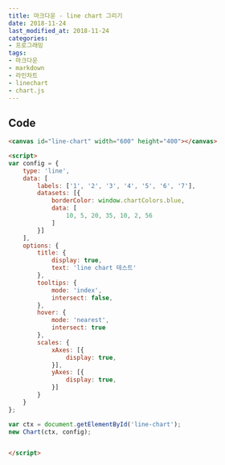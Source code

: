 ```yaml
---
title: 마크다운 - line chart 그리기
date: 2018-11-24
last_modified_at: 2018-11-24
categories:
- 프로그래밍
tags:
- 마크다운
- markdown
- 라인차트
- linechart
- chart.js
---
```


<canvas id="line-chart" width="600" height="400"></canvas>

<script>
var config = {
    type: 'line',
    data: [
        labels: ['1', '2', '3', '4', '5', '6', '7'],
        datasets: [{
            borderColor: window.chartColors.blue,
            data: [
                10, 5, 20, 35, 10, 2, 56
            ]
        }]
    ],
    options: {
        title: {
            display: true,
            text: 'line chart 테스트'
        },
        tooltips: {
            mode: 'index',
            intersect: false,
        },
        hover: {
            mode: 'nearest',
            intersect: true
        },
        scales: {
            xAxes: [{
                display: true,
            }],
            yAxes: [{
                display: true,
            }]
        }
    }
};

var ctx = document.getElementById('line-chart');
new Chart(ctx, config);

</script>

## Code

```html
<canvas id="line-chart" width="600" height="400"></canvas>

<script>
var config = {
    type: 'line',
    data: [
        labels: ['1', '2', '3', '4', '5', '6', '7'],
        datasets: [{
            borderColor: window.chartColors.blue,
            data: [
                10, 5, 20, 35, 10, 2, 56
            ]
        }]
    ],
    options: {
        title: {
            display: true,
            text: 'line chart 테스트'
        },
        tooltips: {
            mode: 'index',
            intersect: false,
        },
        hover: {
            mode: 'nearest',
            intersect: true
        },
        scales: {
            xAxes: [{
                display: true,
            }],
            yAxes: [{
                display: true,
            }]
        }
    }
};

var ctx = document.getElementById('line-chart');
new Chart(ctx, config);


</script>
```
